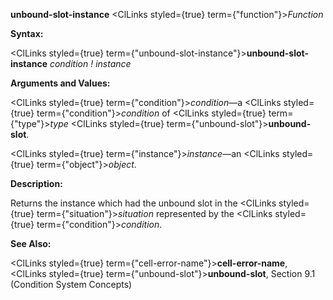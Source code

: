 **unbound-slot-instance** <ClLinks styled={true} term={"function"}><i>Function</i></ClLinks> 



**Syntax:** 



<ClLinks styled={true} term={"unbound-slot-instance"}><b>unbound-slot-instance</b></ClLinks> *condition ! instance* 



**Arguments and Values:** 



<ClLinks styled={true} term={"condition"}><i>condition</i></ClLinks>—a <ClLinks styled={true} term={"condition"}><i>condition</i></ClLinks> of <ClLinks styled={true} term={"type"}><i>type</i></ClLinks> <ClLinks styled={true} term={"unbound-slot"}><b>unbound-slot</b></ClLinks>. 



<ClLinks styled={true} term={"instance"}><i>instance</i></ClLinks>—an <ClLinks styled={true} term={"object"}><i>object</i></ClLinks>. 



**Description:** 



Returns the instance which had the unbound slot in the <ClLinks styled={true} term={"situation"}><i>situation</i></ClLinks> represented by the <ClLinks styled={true} term={"condition"}><i>condition</i></ClLinks>. 



**See Also:** 



<ClLinks styled={true} term={"cell-error-name"}><b>cell-error-name</b></ClLinks>, <ClLinks styled={true} term={"unbound-slot"}><b>unbound-slot</b></ClLinks>, Section 9.1 (Condition System Concepts) 







 



 





